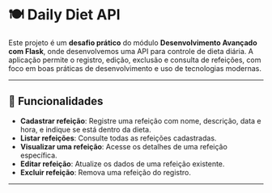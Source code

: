 # 🍽️ Daily Diet API

Este projeto é um **desafio prático** do módulo **Desenvolvimento Avançado com Flask**, onde desenvolvemos uma API para controle de dieta diária. A aplicação permite o registro, edição, exclusão e consulta de refeições, com foco em boas práticas de desenvolvimento e uso de tecnologias modernas.

---

## 🚀 Funcionalidades

- **Cadastrar refeição**: Registre uma refeição com nome, descrição, data e hora, e indique se está dentro da dieta.
- **Listar refeições**: Consulte todas as refeições cadastradas.
- **Visualizar uma refeição**: Acesse os detalhes de uma refeição específica.
- **Editar refeição**: Atualize os dados de uma refeição existente.
- **Excluir refeição**: Remova uma refeição do registro.

---